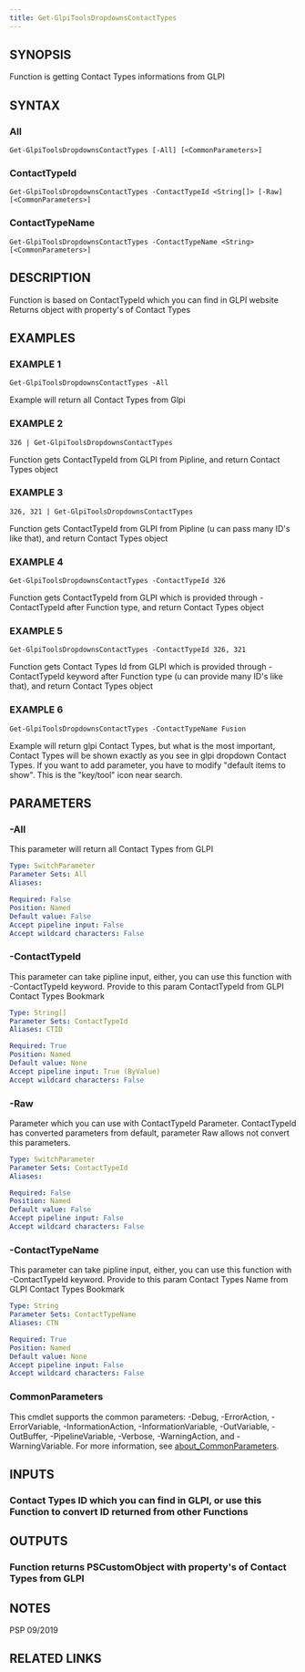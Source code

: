 ```yaml
---
title: Get-GlpiToolsDropdownsContactTypes
---
```


## SYNOPSIS
Function is getting Contact Types informations from GLPI

## SYNTAX

### All
```
Get-GlpiToolsDropdownsContactTypes [-All] [<CommonParameters>]
```

### ContactTypeId
```
Get-GlpiToolsDropdownsContactTypes -ContactTypeId <String[]> [-Raw] [<CommonParameters>]
```

### ContactTypeName
```
Get-GlpiToolsDropdownsContactTypes -ContactTypeName <String> [<CommonParameters>]
```

## DESCRIPTION
Function is based on ContactTypeId which you can find in GLPI website
Returns object with property's of Contact Types

## EXAMPLES

### EXAMPLE 1
```
Get-GlpiToolsDropdownsContactTypes -All
```

Example will return all Contact Types from Glpi

### EXAMPLE 2
```
326 | Get-GlpiToolsDropdownsContactTypes
```

Function gets ContactTypeId from GLPI from Pipline, and return Contact Types object

### EXAMPLE 3
```
326, 321 | Get-GlpiToolsDropdownsContactTypes
```

Function gets ContactTypeId from GLPI from Pipline (u can pass many ID's like that), and return Contact Types object

### EXAMPLE 4
```
Get-GlpiToolsDropdownsContactTypes -ContactTypeId 326
```

Function gets ContactTypeId from GLPI which is provided through -ContactTypeId after Function type, and return Contact Types object

### EXAMPLE 5
```
Get-GlpiToolsDropdownsContactTypes -ContactTypeId 326, 321
```

Function gets Contact Types Id from GLPI which is provided through -ContactTypeId keyword after Function type (u can provide many ID's like that), and return Contact Types object

### EXAMPLE 6
```
Get-GlpiToolsDropdownsContactTypes -ContactTypeName Fusion
```

Example will return glpi Contact Types, but what is the most important, Contact Types will be shown exactly as you see in glpi dropdown Contact Types.
If you want to add parameter, you have to modify "default items to show".
This is the "key/tool" icon near search.

## PARAMETERS

### -All
This parameter will return all Contact Types from GLPI

```yaml
Type: SwitchParameter
Parameter Sets: All
Aliases:

Required: False
Position: Named
Default value: False
Accept pipeline input: False
Accept wildcard characters: False
```

### -ContactTypeId
This parameter can take pipline input, either, you can use this function with -ContactTypeId keyword.
Provide to this param ContactTypeId from GLPI Contact Types Bookmark

```yaml
Type: String[]
Parameter Sets: ContactTypeId
Aliases: CTID

Required: True
Position: Named
Default value: None
Accept pipeline input: True (ByValue)
Accept wildcard characters: False
```

### -Raw
Parameter which you can use with ContactTypeId Parameter.
ContactTypeId has converted parameters from default, parameter Raw allows not convert this parameters.

```yaml
Type: SwitchParameter
Parameter Sets: ContactTypeId
Aliases:

Required: False
Position: Named
Default value: False
Accept pipeline input: False
Accept wildcard characters: False
```

### -ContactTypeName
This parameter can take pipline input, either, you can use this function with -ContactTypeId keyword.
Provide to this param Contact Types Name from GLPI Contact Types Bookmark

```yaml
Type: String
Parameter Sets: ContactTypeName
Aliases: CTN

Required: True
Position: Named
Default value: None
Accept pipeline input: False
Accept wildcard characters: False
```

### CommonParameters
This cmdlet supports the common parameters: -Debug, -ErrorAction, -ErrorVariable, -InformationAction, -InformationVariable, -OutVariable, -OutBuffer, -PipelineVariable, -Verbose, -WarningAction, and -WarningVariable. For more information, see [about_CommonParameters](http://go.microsoft.com/fwlink/?LinkID=113216).

## INPUTS

### Contact Types ID which you can find in GLPI, or use this Function to convert ID returned from other Functions
## OUTPUTS

### Function returns PSCustomObject with property's of Contact Types from GLPI
## NOTES
PSP 09/2019

## RELATED LINKS
